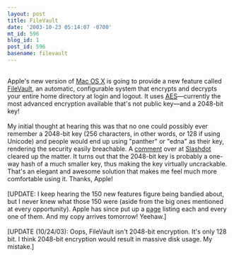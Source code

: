 ```yaml
---
layout: post
title: FileVault
date: '2003-10-23 05:14:07 -0700'
mt_id: 596
blog_id: 1
post_id: 596
basename: filevault
---
```

<br />Apple's new version of <a href="http://www.apple.com/macosx/">Mac OS X</a> is going to provide a new feature called <a href="http://www.apple.com/macosx/features/filevault">FileVault</a>, an automatic, configurable system that encrypts and decrypts your entire home directory at login and logout. It uses <a href="http://csrc.nist.gov/encryption/aes/"><acronym title="Advanced Encryption Standard">AES</acronym></a>&#x2014;currently the most advanced encryption available that's not public key&#x2014;and a 2048-bit key!<br /><br />My initial thought at hearing this was that no one could possibly ever remember a 2048-bit key (256 characters, in other words, or 128 if using Unicode) and people would end up using "panther" or "edna" as their key, rendering the security easily breachable. A <a href="http://apple.slashdot.org/comments.pl?sid=83329&amp;cid=7290659">comment</a> over at <a href="http://apple.slashdot.org/article.pl?sid=03/10/23/1317220&amp;mode=thread&amp;tid=107&amp;tid=179&amp;tid=185&amp;tid=187&amp;tid=190">Slashdot</a> cleared up the matter. It turns out that the 2048-bit key is probably a one-way hash of a much smaller key, thus making the key virtually uncrackable. That's an elegant and awesome solution that makes me feel much more comfortable using it. Thanks, Apple!<br /><br />[UPDATE: I keep hearing the 150 new features figure being bandied about, but I never knew what those 150 were (aside from the big ones mentioned at every opportunity). Apple has since put up a <a href="http://www.apple.com/macosx/newfeatures/">page</a> listing each and every one of them. And my copy arrives tomorrow! Yeehaw.]<br /><br />[UPDATE (10/24/03): Oops, FileVault isn't 2048-bit encryption. It's only 128 bit. I think 2048-bit encryption would result in massive disk usage. My mistake.]<br /><br /><br />
